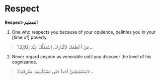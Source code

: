 Respect
=======

**Respect-التعظيم**

1. One who respects you because of your opulence, belittles you in your
[time of] poverty.

> 1ـ مَنْ أعْظَمَكَ لإكْثارِكَ، اِسْتَقَلَّكَ عِنْدَ إقْلالِكَ.

2. Never regard anyone as venerable until you discover the level of his
cognizance.

> 2ـ لاتَسْتَعْظِمَنَّ أحَداً حَتّى تَسْتَكْشِفَ مَعْرِفَتَهُ.


